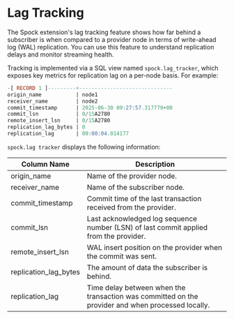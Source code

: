 # Lag Tracking

The Spock extension's lag tracking feature shows how far behind a subscriber is when compared to a provider node in terms of write-ahead log (WAL) replication. You can use this feature to understand replication delays and monitor streaming health.

Tracking is implemented via a SQL view named `spock.lag_tracker`, which exposes key metrics for replication lag on a per-node basis. For example:

```sql
-[ RECORD 1 ]---------+------------------------------
origin_name           | node1
receiver_name         | node2
commit_timestamp      | 2025-06-30 09:27:57.317779+00
commit_lsn            | 0/15A2780
remote_insert_lsn     | 0/15A2780
replication_lag_bytes | 0
replication_lag       | 00:00:04.014177
```

`spock.lag tracker` displays the following information:

| Column Name | Description |
|-------------|-------------|
| origin_name | Name of the provider node. |
| receiver_name | Name of the subscriber node. |
| commit_timestamp | Commit time of the last transaction received from the provider. |
| commit_lsn | Last acknowledged log sequence number (LSN) of last commit applied from the provider. |
| remote_insert_lsn | WAL insert position on the provider when the commit was sent. |
| replication_lag_bytes | The amount of data the subscriber is behind. |
| replication_lag | Time delay between when the transaction was committed on the provider and when processed locally. |


